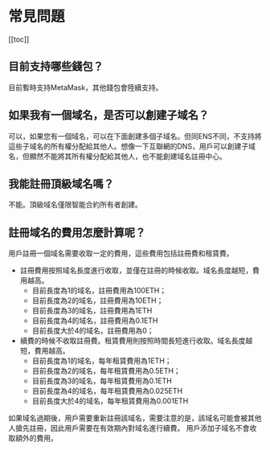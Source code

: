 # 常見問題

[[toc]]

## 目前支持哪些錢包？

目前暫時支持MetaMask，其他錢包會陸續支持。

## 如果我有一個域名，是否可以創建子域名？

可以，如果您有一個域名，可以在下面創建多個子域名。但同ENS不同，不支持將這些子域名的所有權分配給其他人。想像一下互聯網的DNS，用戶可以創建子域名，但顯然不能將其所有權分配給其他人，也不能創建域名註冊中心。

## 我能註冊頂級域名嗎？

不能。頂級域名僅限智能合約所有者創建。

## 註冊域名的費用怎麼計算呢？

用戶註冊一個域名需要收取一定的費用，這些費用包括註冊費和租賃費。

* 註冊費用按照域名長度進行收取，並僅在註冊的時候收取。域名長度越短，費用越高。
  * 目前長度為1的域名，註冊費用為100ETH；
  * 目前長度為2的域名，註冊費用為10ETH；
  * 目前長度為3的域名，註冊費用為1ETH
  * 目前長度為4的域名，註冊費用為0.1ETH
  * 目前長度大於4的域名，註冊費用為0；
* 續費的時候不收取註冊費。租賃費用則按照時間長短進行收取。域名長度越短，費用越高。
  * 目前長度為1的域名，每年租賃費用為1ETH；
  * 目前長度為2的域名，每年租賃費用為0.5ETH；
  * 目前長度為3的域名，每年租賃費用為0.1ETH
  * 目前長度為4的域名，每年租賃費用為0.025ETH
  * 目前長度大於4的域名，每年租賃費用為0.001ETH

如果域名過期後，用戶需要重新註冊該域名，需要注意的是，該域名可能會被其他人搶先註冊，因此用戶需要在有效期內對域名進行續費。
用戶添加子域名不會收取額外的費用。
